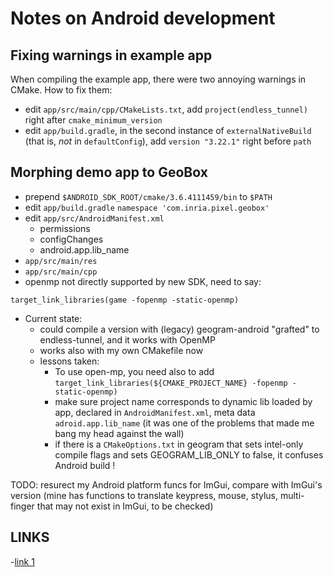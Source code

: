 # Notes on Android development

Fixing warnings in example app
------------------------------
When compiling the example app, there were two annoying warnings in CMake. How to fix them:
- edit `app/src/main/cpp/CMakeLists.txt`, add `project(endless_tunnel)` right after `cmake_minimum_version`
- edit `app/build.gradle`, in the second instance of `externalNativeBuild` (that is, *not* in `defaultConfig`),
  add `version "3.22.1"` right before `path`

Morphing demo app to GeoBox
---------------------------
- prepend `$ANDROID_SDK_ROOT/cmake/3.6.4111459/bin` to `$PATH`
- edit `app/build.gradle`
   `namespace 'com.inria.pixel.geobox'`
- edit `app/src/AndroidManifest.xml`
   - permissions
   - configChanges
   - android.app.lib_name
- `app/src/main/res`
- `app/src/main/cpp`
- openmp not directly supported by new SDK, need to say:
```
target_link_libraries(game -fopenmp -static-openmp)
```
- Current state:
   - could compile a version with (legacy) geogram-android "grafted" to endless-tunnel, and it works with OpenMP
   - works also with my own CMakefile now
   - lessons taken:
      - To use open-mp, you need also to add `target_link_libraries(${CMAKE_PROJECT_NAME} -fopenmp -static-openmp)`
      - make sure project name corresponds to dynamic lib loaded by app, declared in `AndroidManifest.xml`,
        meta data `adroid.app.lib_name` (it was one of the problems that made me bang my head against the
        wall)
      - if there is a `CMakeOptions.txt` in geogram that sets intel-only compile flags and sets GEOGRAM_LIB_ONLY to false,
        it confuses Android build !

TODO: resurect my Android platform funcs for ImGui, compare with ImGui's version
(mine has functions to translate keypress, mouse, stylus, multi-finger that may
 not exist in ImGui, to be checked)

LINKS
-----
-[link 1](https://gist.github.com/phlummox/24b488fa8656cf925014639bab9977e5)
